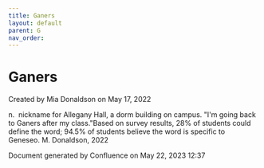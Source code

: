 ```yaml
---
title: Ganers
layout: default
parent: G
nav_order:
---
```


# Ganers

Created by  Mia Donaldson on May 17, 2022

n.  nickname for Allegany Hall, a dorm building on campus. &quot;I'm going back to Ganers after my class.&quot;Based on survey results, 28% of students could define the word; 94.5% of students believe the word is specific to Geneseo. M. Donaldson, 2022

Document generated by Confluence on May 22, 2023 12:37


